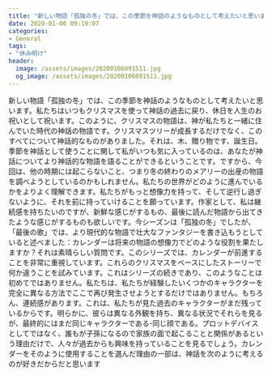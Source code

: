 ```yaml
---
title: "新しい物語「孤独の冬」では、この季節を神話のようなものとして考えたいと思います。"
date: 2020-01-06 09:19:07
categories:
- General
tags:
- "休み明け"
header:
  image: /assets/images/20200106091511.jpg
  og_image: /assets/images/20200106091511.jpg
---
```


新しい物語「孤独の冬」では、この季節を神話のようなものとして考えたいと思います。私たちはいつもクリスマスを使って神話の過去に戻り、休日を人生のお祝いとして祝います。このように、クリスマスの物語は、神が私たちと一緒に住んでいた時代の神話の物語です。クリスマスツリーが成長するだけでなく、このすべてについて神話的なものがありました。それは、木、贈り物です、誕生日。季節を神話として使うことに関して私がいつも気に入っているのは、あなたが神話についてより神話的な物語を語ることができるということです。ですから、今回は、他の時期には起こらないこと、つまり冬の終わりのメアリーの出産の物語を調べようとしているのかもしれません。私たちの世界がどのように進んでいるかをよりよく理解できます。私たちがもっと想像力を持って、そして逆行し過ぎないように、それを前に持っていけることを願っています。作家として、私は継続感を持ちたいのですが、新鮮な感じがするもの、最後に読んだ物語から出てきたような感じがするものも欲しいです。今シーズンは「孤独の冬」でしたが、「最後の歌」では、より現代的な物語で壮大なファンタジーを書き込もうとしていると述べました：カレンダーは将来の物語の想像力でどのような役割を果たしますか？それは素晴らしい質問です。このシリーズでは、カレンダーが前進することを非常に重視しています。これらのクリスマスをベースにしたストーリーで何か違うことを試みています。これはシリーズの続きであり、このようなことは初めてではありません。私たちは、私たちが経験したいくつかのキャラクターを完全に異なる方法でここで再び発生させようとするだけではありません。もちろん、連続感があります。これは、私たちが見た過去のキャラクターがまだ残っているからです。明らかに、彼らは異なる外観を持ち、異なる状況でそれらを見るが、最終的にはまだ同じキャラクターである-同じ顔である。プロットデバイスとしてではなく、誰もが子孫になるので家族の面で起こることと関係があるという理由だけで、人々が過去からも興味を持っていることを見るでしょう。カレンダーをそのように使用することを選んだ理由の一部は、神話を次のように考えるのが好きだからだと思います
